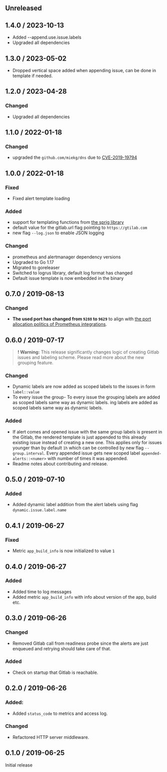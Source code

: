 
## Unreleased

## 1.4.0 / 2023-10-13
- Added --append.use.issue.labels
- Upgraded all dependencies

## 1.3.0 / 2023-05-02
- Dropped vertical space added when appending issue, can be done in template if needed.

## 1.2.0 / 2023-04-28
### Changed
- Upgraded all dependencies

## 1.1.0 / 2022-01-18
### Changed
- upgraded the `github.com/miekg/dns` due to [CVE-2019-19794](https://github.com/advisories/GHSA-44r7-7p62-q3fr)

## 1.0.0 / 2022-01-18

### Fixed
- Fixed alert template loading

### Added
- support for templating functions from [the sprig library](https://github.com/Masterminds/sprig)
- default value for the gitlab.url flag pointing to `https://gtilab.com`
- new flag `--log.json` to enable JSON logging

### Changed
- prometheus and alertmanager dependency versions
- Upgraded to Go 1.17
- Migrated to goreleaser
- Switched to logrus library, default log format has changed
- Default issue template is now embedded in the binary

## 0.7.0 / 2019-08-13

### Changed
- **The used port has changed from `9288` to `9629`** to align with [the port allocation politics of Prometheus integrations](https://github.com/prometheus/prometheus/wiki/Default-port-allocations).

## 0.6.0 / 2019-07-17

>**! Warning:** This release significantly changes logic of creating Gitlab issues and labeling scheme.
Please read more about the new grouping feature.

### Changed
- Dynamic labels are now added as scoped labels to the issues in form `label::value`
- To every issue the group- To every issue the grouping labels are added as scoped labels same way as dynamic labels.
ing labels are added as scoped labels same way as dynamic labels.

### Added
- If alert comes and opened issue with the same group labels is present in the Gitlab,
the rendered template is just appended to this already existing issue instead of creating a new one.
This applies only for issues younger than by default `1h` which can be controlled by new flag `--group.interval`.
Every appended issue gets new scoped label `appended-alerts::<numer>` with number of times it was appended.
- Readme notes about contributing and release.

## 0.5.0 / 2019-07-10

### Added
- Added dynamic label addition from the alert labels using flag `dynamic.issue.label.name`

## 0.4.1 / 2019-06-27

### Fixed
- Metric `app_build_info` is now initialized to value `1`

## 0.4.0 / 2019-06-27

### Added
- Added time to log messages
- Added metric `app_build_info` with info about version of the app, build etc.

## 0.3.0 / 2019-06-26

### Changed
- Removed Gitlab call from readiness probe since the alerts
are just enqueued and retrying should take care of that.

### Added
- Check on startup that Gitlab is reachable.

## 0.2.0 / 2019-06-26

### Added:
- Added `status_code` to metrics and access log.

### Changed
- Refactored HTTP server middleware.

## 0.1.0 / 2019-06-25

Initial release

